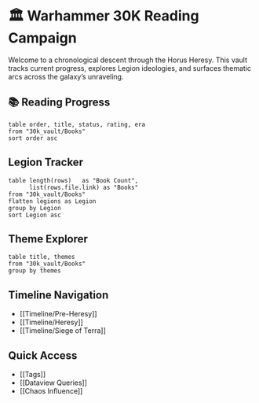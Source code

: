 # 🏛️ Warhammer 30K Reading Campaign

Welcome to a chronological descent through the Horus Heresy. This vault tracks current progress, explores Legion ideologies, and surfaces thematic arcs across the galaxy’s unraveling.

## 📚 Reading Progress
```dataview
table order, title, status, rating, era
from "30k_vault/Books"
sort order asc
```





## Legion Tracker
```dataview
table length(rows)   as "Book Count",
      list(rows.file.link) as "Books"
from "30k_vault/Books"
flatten legions as Legion
group by Legion
sort Legion asc

```



## Theme Explorer
```dataview
table title, themes
from "30k_vault/Books"
group by themes
```



## Timeline Navigation
- [[Timeline/Pre-Heresy]]
- [[Timeline/Heresy]]
- [[Timeline/Siege of Terra]]


## Quick Access
- [[Tags]]
- [[Dataview Queries]]
- [[Chaos Influence]]


